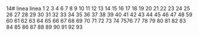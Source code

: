 14# linea
linea
1
2
3
4
6
7
8
9
10
11
12
13
14
15
16
17
18
19
20
21
22
23
24
25
26
27
28
29
30
31
32
33
34
35
36
37
38
39
40
41
42
43
44
45
46
47
48
59
60
61
62
63
64
65
66
67
68
69
70
71
72
73
74
7576
77
78
79
80
81
82
83
84
85
86
87
88
89
90
91
92
93

